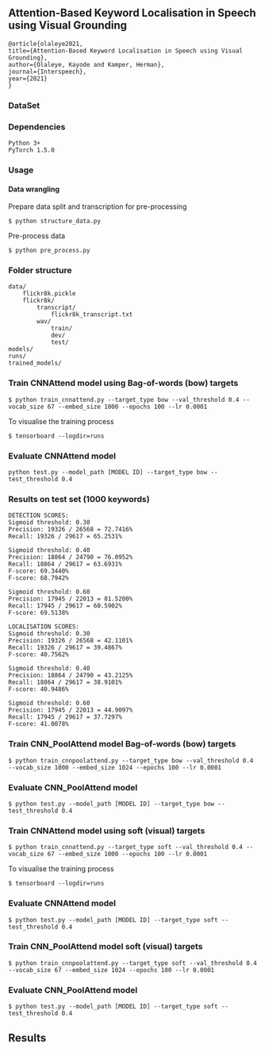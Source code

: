 ## Attention-Based Keyword Localisation in Speech using Visual Grounding

    @article{olaleye2021,
    title={Attention-Based Keyword Localisation in Speech using Visual Grounding},
    author={Olaleye, Kayode and Kamper, Herman},
    journal={Interspeech},
    year={2021}
    }

### DataSet

### Dependencies

    Python 3+
    PyTorch 1.5.0

### Usage
#### Data wrangling
Prepare data split and transcription for pre-processing

    $ python structure_data.py

Pre-process data

    $ python pre_process.py

### Folder structure

    data/
        flickr8k.pickle
        flickr8k/
            transcript/
                flickr8k_transcript.txt
            wav/
                train/
                dev/
                test/
    models/
    runs/
    trained_models/

### Train CNNAttend model using Bag-of-words (bow) targets

    $ python train_cnnattend.py --target_type bow --val_threshold 0.4 --vocab_size 67 --embed_size 1000 --epochs 100 --lr 0.0001

To visualise the training process

    $ tensorboard --logdir=runs

### Evaluate CNNAttend model

    python test.py --model_path [MODEL ID] --target_type bow --test_threshold 0.4

### Results on test set (1000 keywords)

    DETECTION SCORES: 
    Sigmoid threshold: 0.30
    Precision: 19326 / 26568 = 72.7416%
    Recall: 19326 / 29617 = 65.2531%

    Sigmoid threshold: 0.40
    Precision: 18864 / 24790 = 76.0952%
    Recall: 18864 / 29617 = 63.6931%
    F-score: 69.3440%
    F-score: 68.7942%

    Sigmoid threshold: 0.60
    Precision: 17945 / 22013 = 81.5200%
    Recall: 17945 / 29617 = 60.5902%
    F-score: 69.5138%

    LOCALISATION SCORES: 
    Sigmoid threshold: 0.30
    Precision: 19326 / 26568 = 42.1101%
    Recall: 19326 / 29617 = 39.4867%
    F-score: 40.7562%

    Sigmoid threshold: 0.40
    Precision: 18864 / 24790 = 43.2125%
    Recall: 18864 / 29617 = 38.9101%
    F-score: 40.9486%

    Sigmoid threshold: 0.60
    Precision: 17945 / 22013 = 44.9097%
    Recall: 17945 / 29617 = 37.7297%
    F-score: 41.0078%

### Train CNN_PoolAttend model Bag-of-words (bow) targets

    $ python train_cnnpoolattend.py --target_type bow --val_threshold 0.4 --vocab_size 1000 --embed_size 1024 --epochs 100 --lr 0.0001

### Evaluate CNN_PoolAttend model

    $ python test.py --model_path [MODEL ID] --target_type bow --test_threshold 0.4


### Train CNNAttend model using soft (visual) targets

    $ python train_cnnattend.py --target_type soft --val_threshold 0.4 --vocab_size 67 --embed_size 1000 --epochs 100 --lr 0.0001

To visualise the training process

    $ tensorboard --logdir=runs

### Evaluate CNNAttend model

    $ python test.py --model_path [MODEL ID] --target_type soft --test_threshold 0.4

### Train CNN_PoolAttend model soft (visual) targets

    $ python train_cnnpoolattend.py --target_type soft --val_threshold 0.4 --vocab_size 67 --embed_size 1024 --epochs 100 --lr 0.0001

### Evaluate CNN_PoolAttend model

    $ python test.py --model_path [MODEL ID] --target_type soft --test_threshold 0.4

## Results


    




